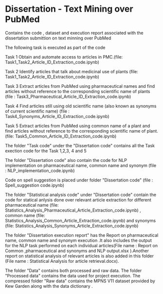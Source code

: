 # Dissertation - Text Mining over PubMed
Contains the code , dataset and execution report associated with the dissertation submittion on text minning over PubMed

The following task is executed as part of the code

Task 1 Obtain and automate access to articles in PMC.(file: Task1_Task2_Article_ID_Extraction_code.ipynb)

Task 2 Identify articles that talk about medicinal use of plants (file: Task1_Task2_Article_ID_Extraction_code.ipynb)

Task 3 Extract articles from PubMed using pharmaceutical names and find articles without reference to the corresponding scientific name of plants (file : Task3_Pharmaceutical_Article_ID_Extraction_code.ipynb)

Task 4 Find articles still using old scientific name (also known as synonyms of current scientific name) (file : Task4_Synonyms_Article_ID_Extraction_code.ipynb)

Task 5 Extract articles from PubMed using common name of a plant and find articles without reference to the corresponding scientific name of plant.(file: Task5_Common_Article_ID_Extraction_code.ipynb)

The folder "Task code" under the "Dissertation code" contains all the Task exection code for the Task 1,2,3, 4 and 5

The folder "Dissertation code" also contain the code for NLP implementation on pharmaceutical name, common name and synonym (file : NLP_implementation_code.ipynb)

Code on spell suggestion is placed under folder "Dissertation code" (file : Spell_suggestion code.ipynb)

The folder "Statistical analysis code" under "Dissertation code" contain the code for statical anlysis done over relevant article extraction for different pharmaceutical name (file: Statistics_Analysis_Pharmaceutical_Article_Extraction_code.ipynb) , common name (file: Statistics_Analysis_Common_Article_Extraction_code.ipynb) and synonyms (file: Statistics_Analysis_Synonyms_Article_Extraction_code.ipynb)

The folder "Dissertation execution report" has the Report on pharmaceutical name, common name and synonym execution .It also includes the output for the NLP task performed on each individual articles(File name : Report on Common ,pharmaceutical and synonyms and NLP output.xlsx ).Another report on statistical analysis of relevant articles is also added in this folder (File name : Statistical Analysis for article retrieval.docx).

The folder "Data" contains both processed and raw data. The folder "Processed data" contains the data used for project execution. The compressed folder "Raw data" contains the MPNS V11 dataset provided by Kew Garden along with the data dictionary .

